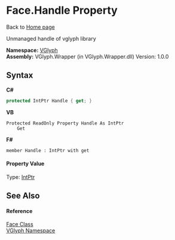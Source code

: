 # Face.Handle Property 
Back to <a href="Home.md">Home page</a> 

Unmanaged handle of vglyph library

**Namespace:**&nbsp;<a href="N_VGlyph.md">VGlyph</a><br />**Assembly:**&nbsp;VGlyph.Wrapper (in VGlyph.Wrapper.dll) Version: 1.0.0

## Syntax

**C#**<br />
``` C#
protected IntPtr Handle { get; }
```

**VB**<br />
``` VB
Protected ReadOnly Property Handle As IntPtr
	Get
```

**F#**<br />
``` F#
member Handle : IntPtr with get

```


#### Property Value
Type: <a href="http://msdn2.microsoft.com/en-us/library/5he14kz8" target="_blank">IntPtr</a>

## See Also


#### Reference
<a href="T_VGlyph_Face.md">Face Class</a><br /><a href="N_VGlyph.md">VGlyph Namespace</a><br />